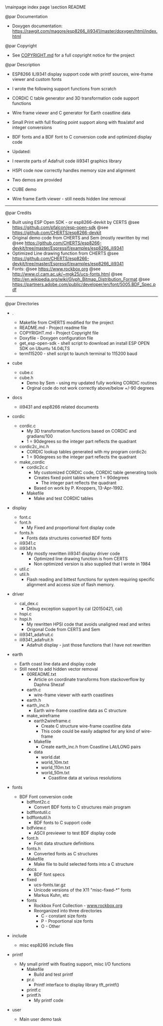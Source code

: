 ﻿\mainpage index page
\section README

@par Documentation
 * Doxygen documentation: https://rawgit.com/magore/esp8266_ili9341/master/doxygen/html/index.html

@par Copyright
 * See [COPYRIGHT.md](COPYRIGHT.md) for a full copyright notice for the project

@par Description
 * ESP8266 ILI9341 display support code with printf sources, wire-frame viewer and custom fonts 
 * I wrote the following support functions from scratch
  * CORDIC C table generator and 3D transformation code support functions
  * Wire frame viewer and C generator for Earth coastline data
  * Small Print with full floating point support along with ftoa/atof and integer conversions
  * BDF fonts and a BDF font to C conversion code and optimized display code
   
 * Updated:
  * I rewrote parts of Adafruit code ili9341 graphics library
  * HSPI code now correctly handles memory size and alignment 

 * Two demos are provided
  * CUBE demo 
  * Wire frame Earth viewer - still needs hidden line removal
___

@par Credits
  * Built using ESP Open SDK - or esp8266-devkit by CERTS
    @see https://github.com/pfalcon/esp-open-sdk
    @see https://github.com/CHERTS/esp8266-devkit
  * Original demo code from CHERTS and Sem (mostly rewritten by me)
    @see https://github.com/CHERTS/esp8266-devkit/tree/master/Espressif/examples/esp8266_ili9341
  * Optimized Line drawing function from CHERTS 
    @see https://github.com/CHERTS/esp8266-devkit/tree/master/Espressif/examples/esp8266_ili9341
  * Fonts:
    @see https://www.rockbox.org
    @see http://www.cl.cam.ac.uk/~mgk25/ucs-fonts.html
    @see http://en.wikipedia.org/wiki/Glyph_Bitmap_Distribution_Format
    @see https://partners.adobe.com/public/developer/en/font/5005.BDF_Spec.pdf
___

@par Directories
  * .
    * Makefile from CHERTS modified for the project
    * README.md - Project readme file
    * COPYRIGHT.md - Project Copyright file
    * Doxyfile - Doxygen configuration file
    * get_esp-open-sdk - shell script to download an install ESP OPEN SDK on Ubuntu 14.04LTS
    * term115200 - shell script to launch terminal to 115200 baud

  * cube 
    * cube.c
    * cube.h
      * Demo by Sem - using my updated fully working CORDIC routines 
      * Orginal code do not work correctly above/below +/-90 degrees

  * docs 
    * ili9431 and esp8266 related documents

  * cordic
    * cordic.c        
      * My 3D transformation functions based on CORDIC and gradians/100
      * 1 = 90degrees so the integer part reflects the quadrant
    * cordic2c_inc.h  
      * CORDIC lookup tables generated with my program cordic2c
      * 1 = 90degrees so the integer part reflects the quadrant
    * make_cordic
      * cordic2c.c
        * My customized CORDIC code, CORDIC table generating tools
        * Creates fixed point tables where 1 = 90degrees 
          * The integer part reflects the quadrant
        * Based on work by P. Knoppers, 13-Apr-1992.
      * Makefile
        * Make and test CORDIC tables

  * display
    * font.c        
    * font.h        
      * My Fixed and proportional font display code 
    * fonts.h        
      * Fonts data structures converted BDF fonts
    * ili9341.c           
    * ili9341.h           
      * My mostly rewritten ili9341 display driver code
        * Optimized line drawing function is from CERTS
        * Non optimized version is also supplied that I wrote in 1984
    * util.c
    * util.h
      * Flash reading and bittest functions for system requiring specific alignment and access size of flash memory.
      

  * driver 
    * cal_dex.c       
      * Debug exception support by cal (20150421, cal)
    * hspi.c              
    * hspi.h              
      * My rewritten HPSI code that avoids unaligned read and writes
      * Origonal Code from CERTS and Sem
    * ili9341_adafruit.c  
    * ili9341_adafruit.h
      * Adafruit display - just those functions that I have not rewritten

   * earth   
     * Earth coast line data and display code
     * Still need to add hidden vector removal
       * 00README.txt
         * Article on coordinate transforms from stackoverflow by Daphna Shezaf
       * earth.c
         * wire-frame viewer with earth coastlines
       * earth.h
       * earth_inc.h
         * Earth wire-frame coastline data as C structure
       * make_wireframe
         * earth2wireframe.c
           * Create C structure wire-frame coastline data
           * This code could be easily adapted for any kind of wire-frame
         * Makefile
           * Create earth_inc.h from Coastline LAt/LONG pairs
         * data
           * world.dat      
           * world_10m.txt  
           * world_110m.txt 
           * world_50m.txt
             * Coastline data at various resolutions

   * fonts 
     * BDF Font conversion code
       * bdffont2c.c  
         * Convert BDF fonts to C structures main program
       * bdffontutil.c  
       * bdffontutil.h  
         * BDF fonts to C support code
       * bdfview.c  
         * ASCII previewer to test BDF display code 
       * font.h  
         * Font data structure definitions
       * fonts.h  
         * Converted fonts as C structures
       * Makefile
         * Make file to build selected fonts into a C structure
       * docs           
         * BDF font specs
       * fixed          
         * ucs-fonts.tar.gz
         * Unicode versions of the X11 "misc-fixed-*" fonts
         * Markus Kuhn, etc
       * fonts
         * Rockbox Font Collection - www.rockbox.org
         * Reorganized into three directories
           * C - constant size fonts
           * P - Proportional size fonts
           * O - Other

   * include 
     * misc esp8266 include files

   * printf  
     * My small printf with floating support, misc I/O functions
        * Makefile       
          * Build and test printf
        * pr.c           
          * Printf interface to display library tft_printf()
        * printf.c       
        * printf.h       
          * My printf code

   * user    
     * Main user demo task

